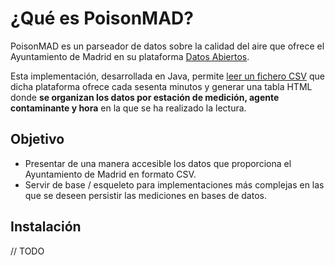 # ¿Qué es PoisonMAD?

PoisonMAD es un parseador de datos sobre la calidad del aire que ofrece el Ayuntamiento de Madrid en su plataforma [Datos Abiertos](https://datos.madrid.es/portal/site/egob/). 

Esta implementación, desarrollada en Java, permite [leer un fichero CSV](https://datos.madrid.es/egob/catalogo/212531-10515086-calidad-aire-tiempo-real.csv) que dicha plataforma ofrece cada sesenta minutos y generar una tabla HTML donde **se organizan los datos por estación de medición, agente contaminante y hora** en la que se ha realizado la lectura. 

## Objetivo 

- Presentar de una manera accesible los datos que proporciona el Ayuntamiento de Madrid en formato CSV. 
- Servir de base / esqueleto para implementaciones más complejas en las que se deseen persistir las mediciones en bases de datos. 

## Instalación

// TODO